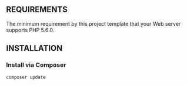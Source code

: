 REQUIREMENTS
------------

The minimum requirement by this project template that your Web server supports PHP 5.6.0.


INSTALLATION
------------

### Install via Composer

~~~
composer update
~~~